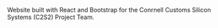 Website built with React and Bootstrap for the Conrnell Customs Silicon Systems (C2S2) Project Team.
